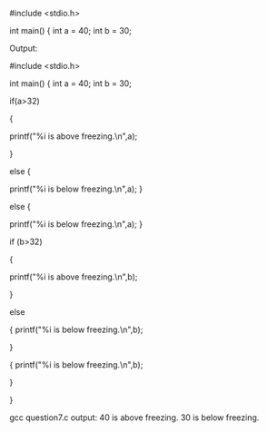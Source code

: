 #include <stdio.h>

int main()
{
int a = 40;
int b = 30;

Output: 

#include <stdio.h>

int main() { int a = 40; int b = 30;

if(a>32)

{

printf("%i is above freezing.\n",a);

}

else {

printf("%i is below freezing.\n",a); }

else
{
    
printf("%i is below freezing.\n",a);
}   
    

if (b>32)

{

printf("%i is above freezing.\n",b);

}

else

{ printf("%i is below freezing.\n",b);

}


{
printf("%i is below freezing.\n",b);

}

}

gcc question7.c
output: 40 is above freezing.
        30 is below freezing.

